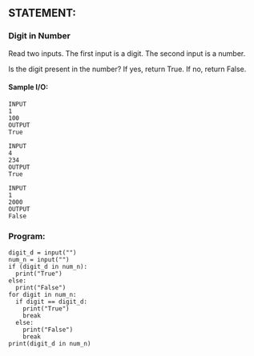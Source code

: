 ## STATEMENT:
### Digit in Number
Read two inputs. 
The first input is a digit. 
The second input is a number. 

Is the digit present in the number? If yes, return True.
If no, return False.
#### Sample I/O:
```
INPUT
1
100
OUTPUT
True

INPUT
4
234
OUTPUT
True

INPUT
1
2000
OUTPUT
False
```
### Program:
```
digit_d = input("")
num_n = input("") 
if (digit_d in num_n):
  print("True")
else:
  print("False")
for digit in num_n:
  if digit == digit_d:
    print("True")
    break
  else:
    print("False")
    break
print(digit_d in num_n)
```
